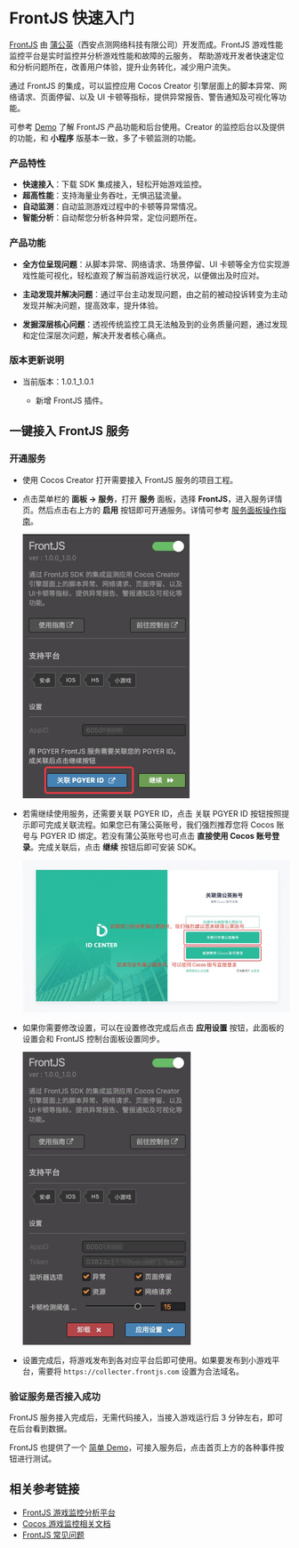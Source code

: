 # FrontJS 快速入门

[FrontJS](https://www.frontjs.com/game) 由 [蒲公英](https://www.pgyer.com/)（西安点测网络科技有限公司）开发而成。FrontJS 游戏性能监控平台是实时监控并分析游戏性能和故障的云服务， 帮助游戏开发者快速定位和分析问题所在，改善用户体验，提升业务转化，减少用户流失。

通过 FrontJS 的集成，可以监控应用 Cocos Creator 引擎层面上的脚本异常、网络请求、页面停留、以及 UI 卡顿等指标，提供异常报告、警告通知及可视化等功能。

可参考 [Demo](https://www.frontjs.com/demo/) 了解 FrontJS 产品功能和后台使用。Creator 的监控后台以及提供的功能，和 **小程序** 版基本一致，多了卡顿监测的功能。

### 产品特性

- **快速接入**：下载 SDK 集成接入，轻松开始游戏监控。
- **超高性能**：支持海量业务吞吐，无惧迅猛流量。
- **自动监测**：自动监测游戏过程中的卡顿等异常情况。
- **智能分析**：自动帮您分析各种异常，定位问题所在。

### 产品功能

- **全方位呈现问题**：从脚本异常、网络请求、场景停留、UI 卡顿等全方位实现游戏性能可视化，轻松直观了解当前游戏运行状况，以便做出及时应对。

- **主动发现并解决问题**：通过平台主动发现问题，由之前的被动投诉转变为主动发现并解决问题，提高效率，提升体验。

- **发掘深层核心问题**：透视传统监控工具无法触及到的业务质量问题，通过发现和定位深层次问题，解决开发者核心痛点。

### 版本更新说明

- 当前版本：1.0.1_1.0.1

    - 新增 FrontJS 插件。

## 一键接入 FrontJS 服务

### 开通服务

- 使用 Cocos Creator 打开需要接入 FrontJS 服务的项目工程。

- 点击菜单栏的 **面板 -> 服务**，打开 **服务** 面板，选择 **FrontJS**，进入服务详情页。然后点击右上方的 **启用** 按钮即可开通服务。详情可参考 [服务面板操作指南](./user-guide.md)。

    ![](frontjs/frontjs-panel.jpg)

- 若需继续使用服务，还需要关联 PGYER ID，点击 关联 PGYER ID 按钮按照提示即可完成关联流程。如果您已有蒲公英账号，我们强烈推荐您将 Cocos 账号与 PGYER ID 绑定。若没有蒲公英账号也可点击 **直接使用 Cocos 账号登录**。完成关联后，点击 **继续** 按钮后即可安装 SDK。

    ![](frontjs/frontjs-idlink.jpg)

- 如果你需要修改设置，可以在设置修改完成后点击 **应用设置** 按钮，此面板的设置会和 FrontJS 控制台面板设置同步。

    ![](frontjs/frontjs-setting.jpg)

- 设置完成后，将游戏发布到各对应平台后即可使用。如果要发布到小游戏平台，需要将 `https://collecter.frontjs.com` 设置为合法域名。

### 验证服务是否接入成功

FrontJS 服务接入完成后，无需代码接入，当接入游戏运行后 3 分钟左右，即可在后台看到数据。

FrontJS 也提供了一个 [简单 Demo](https://static.frontjs.com/dist/sdk/cocos-20200226.zip)，可接入服务后，点击首页上方的各种事件按钮进行测试。

## 相关参考链接

- [FrontJS 游戏监控分析平台](https://www.frontjs.com/game)
- [Cocos 游戏监控相关文档](https://seed.pgyer.com/site/TEPXmSChdD)
- [FrontJS 常见问题](https://seed.pgyer.com/site/JrBPVc6KjW)